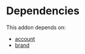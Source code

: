 # Dependencies

This addon depends on:

- [account](../../odoo-bringout-oca-ocb-account)
- [brand](../../odoo-bringout-oca-brand-brand)
